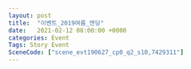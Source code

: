 ```yaml
---
layout: post
title:  "이벤트_2019여름_엔딩"
date:   2021-02-12 08:00:00 +0000
categories: Event
Tags: Story Event
SceneCode: ["scene_evt190627_cp0_q2_s10,7429311"]
---
```

